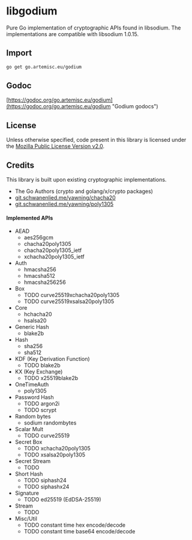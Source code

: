# libgodium
Pure Go implementation of cryptographic APIs found in libsodium. The
implementations are compatible with libsodium 1.0.15.

## Import

```bash
go get go.artemisc.eu/godium
```

## Godoc
[https://godoc.org/go.artemisc.eu/godium](https://godoc.org/go.artemisc.eu/godium "Godium godocs")

## License
Unless otherwise specified, code present in this library is licensed under the
[Mozilla Public License Version v2.0](https://www.mozilla.org/en-US/MPL/2.0/ "MPL v2.0").

## Credits
This library is built upon existing cryptographic implementations.

* The Go Authors (crypto and golang/x/crypto packages)
* [git.schwanenlied.me/yawning/chacha20](https://godoc.org/git.schwanenlied.me/yawning/chacha20)
* [git.schwanenlied.me/yawning/poly1305](https://godoc.org/git.schwanenlied.me/yawning/poly1305)

#### Implemented APIs
* AEAD
    * aes256gcm
    * chacha20poly1305
    * chacha20poly1305\_ietf
    * xchacha20poly1305\_ietf
* Auth
    * hmacsha256
    * hmacsha512
    * hmacsha256256
* Box
    * TODO curve25519xchacha20poly1305
    * TODO curve25519xsalsa20poly1305
* Core
    * hchacha20
    * hsalsa20
* Generic Hash
    * blake2b
* Hash
    * sha256
    * sha512
* KDF (Key Derivation Function)
    * TODO blake2b
* KX (Key Exchange)
    * TODO x25519blake2b
* OneTimeAuth
    * poly1305
* Password Hash
    * TODO argon2i
    * TODO scrypt
* Random bytes
    * sodium randombytes
* Scalar Mult
    * TODO curve25519
* Secret Box
    * TODO xchacha20poly1305
    * TODO xsalsa20poly1305
* Secret Stream
    * TODO
* Short Hash
    * TODO siphash24
    * TODO siphashx24
* Signature
    * TODO ed25519 (EdDSA-25519)
* Stream
    * TODO
* Misc/Util
    * TODO constant time hex encode/decode
    * TODO constant time base64 encode/decode